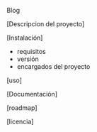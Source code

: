 Blog

[Descripcion del proyecto]

[Instalación]
 - requisitos
 - versión
 - encargados del proyecto
 
[uso]

[Documentación]

[roadmap]

[licencia]
